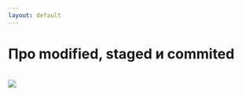 ```yaml
---
layout: default
---
```


# Про modified, staged и commited

<br />

<img src="/images/git-file-3-states.png">

<style>
img {
    max-height: 70%;
    margin: auto;
}
</style>
